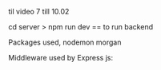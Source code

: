 
til video 7 till 10.02

cd server > npm run dev == to run backend

 









Packages used,
nodemon 
morgan

Middleware used by Express js:








